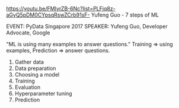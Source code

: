 https://youtu.be/FMIvrZB-6Nc?list=PLFjq8z-aGyQ5pDM0CYpsqRswZCrb91sF-
Yufeng Guo - 7 steps of ML

EVENT: PyData Singapore 2017
SPEAKER: Yufeng Guo, Developer Advocate, Google

"ML is using many examples to answer questions."
Training => using examples, Prediction => answer questions.

1. Gather data
2. Data preparation
3. Choosing a model
4. Training
5. Evaluation
6. Hyperparameter tuning
7. Prediction